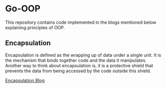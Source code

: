 # Go-OOP

This repository contains code implemented in the blogs mentioned below explaining 
principles of OOP.

## Encapsulation

Encapsulation is defined as the wrapping up of data under a single unit. It is the mechanism that binds together code and the data it manipulates. Another way to think about encapsulation is, it is a protective shield that prevents the data from being accessed by the code outside this shield.

[Encapsulation Blog](https://sagarsonwane230797.medium.com/understanding-encapsulation-in-go-ac575813c3ad)